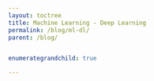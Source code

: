 ```yaml
---
layout: toctree
title: Machine Learning - Deep Learning
permalink: /blog/ml-dl/
parent: /blog/


enumerategrandchild: true

---
```

